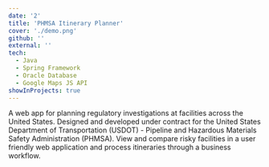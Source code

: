 ```yaml
---
date: '2'
title: 'PHMSA Itinerary Planner'
cover: './demo.png'
github: ''
external: ''
tech:
  - Java
  - Spring Framework
  - Oracle Database
  - Google Maps JS API
showInProjects: true
---
```


A web app for planning regulatory investigations at facilities across the United States. Designed and developed under contract for the United States Department of Transportation (USDOT) - Pipeline and Hazardous Materials Safety Administration (PHMSA). View and compare risky facilities in a user friendly web application and process itineraries through a business workflow.
